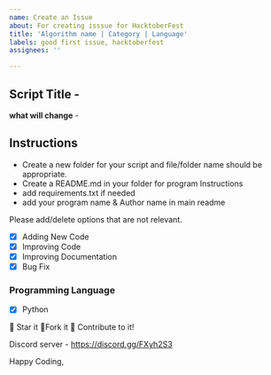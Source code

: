 ```yaml
---
name: Create an Issue
about: For creating isssue for HacktoberFest
title: 'Algorithm name | Category | Language'
labels: good first issue, hacktoberfest
assignees: ''

---
```


## Script Title -

**what will change** -

## Instructions

- Create a new folder for your script and file/folder name should be appropriate.
- Create a README.md in your folder for program Instructions
- add requirements.txt if needed
- add your program name & Author name in main readme

Please add/delete options that are not relevant.

- [x] Adding New Code
- [x] Improving Code
- [x] Improving Documentation
- [x] Bug Fix

### Programming Language

- [x] Python

:star2: Star it :fork_and_knife:Fork it :handshake: Contribute to it!

Discord server  - https://discord.gg/FXyh2S3

Happy Coding,
